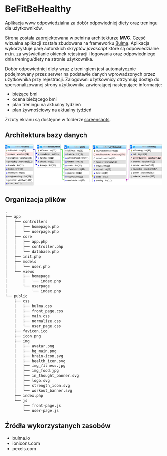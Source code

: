 # BeFitBeHealthy

Aplikacja www odpowiedzialna za dobór odpowiedniej diety oraz treningu dla użytkowników.

Strona została zaprojektowana w pełni na architekturze **MVC**.
Część wizualna aplikacji została zbudowana na frameworku [Bulma](http://bulma.io).
Aplikacja wykorzystuje parę autorskich skryptów *javascript* które są odpowiedzialne m.in. za wyświetlanie okienek rejestracji i logowania oraz odpowiedniego dnia treningu/diety na stronie użytkownika.

Dobór odpowiedniej diety wraz z treningiem jest automatycznie podejmowany przez serwer na podstawie danych wprowadzonych przez użytkownika przy rejestracji.
Zalogowani użytkownicy otrzymują dostęp do spersonalizowanej strony użytkownika zawierającej następujące informacje:
* bieżące bmi
* ocena bieżącego bmi
* plan treningu na aktualny tydzień
* plan żywnościowy na aktualny tydzień

Zrzuty ekranu są dostępne w folderze [screenshots](/screenshots).

## Architektura bazy danych
<p align="center">
  <img src="screenshots/database.png">
</p>

## Organizacja plików
```
.
├── app
│   ├── controllers
│   │   ├── homepage.php
│   │   └── userpage.php
│   ├── core
│   │   ├── app.php
│   │   ├── controller.php
│   │   └── database.php
│   ├── init.php
│   ├── models
│   │   └── user.php
│   └── views
│       ├── homepage
│       │   └── index.php
│       └── userpage
│           └── index.php
└── public
    ├── css
    │   ├── bulma.css
    │   ├── front_page.css
    │   ├── main.css
    │   ├── normalize.css
    │   └── user_page.css
    ├── favicon.ico
    ├── icon.png
    ├── img
    │   ├── avatar.png
    │   ├── bg_main.png
    │   ├── brain-icon.svg
    │   ├── health_icon.svg
    │   ├── img_fitness.jpg
    │   ├── img_food.jpg
    │   ├── in_thought_banner.svg
    │   ├── logo.svg
    │   ├── strength_icon.svg
    │   └── workout_banner.svg
    ├── index.php
    └── js
        ├── front-page.js
        └── user-page.js
```

## Źródła wykorzystanych zasobów
* bulma.io
* ionicons.com
* pexels.com
